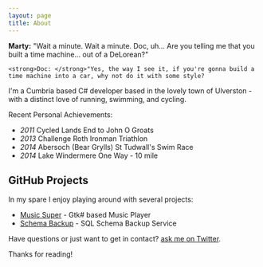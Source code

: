 ```yaml
---
layout: page
title: About
---
```


<p class="message">
    <strong>Marty:</strong> "Wait a minute. Wait a minute. Doc, uh... Are you telling me that you built a time machine... out of a DeLorean?" 
	
    <strong>Doc: </strong>"Yes, the way I see it, if you're gonna build a time machine into a car, why not do it with some style?
</p>

I'm a Cumbria based C# developer based in the lovely town of Ulverston - with a distinct love of running, swimming, and cycling.

Recent Personal Achievements:

* <em>2011</em> Cycled Lands End to John O Groats
* <em>2013</em> Challenge Roth Ironman Triathlon
* <em>2014</em> Abersoch (Bear Grylls) St Tudwall's Swim Race
* <em>2014</em> Lake Windermere One Way - 10 mile

## GitHub Projects

In my spare I enjoy playing around with several projects:

* [Music Super](https://github.com/wonea/MusicSuper) - Gtk# based Music Player
* [Schema Backup](https://github.com/wonea/SchemaBackup) - SQL Schema Backup Service

Have questions or just want to get in contact? [ask me on Twitter](https://twitter.com/wonea).

Thanks for reading!
